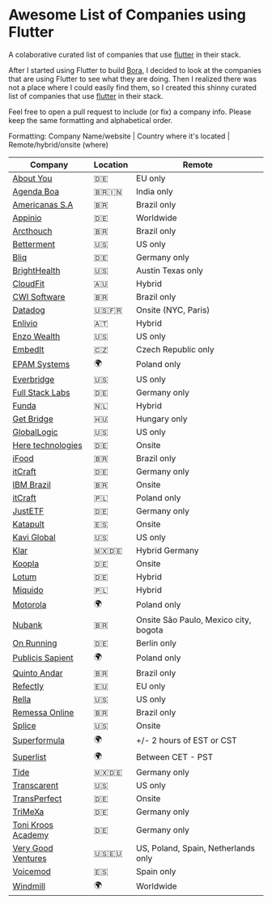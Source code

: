 # Awesome List of Companies using Flutter


A colaborative curated list of companies that use [flutter](https://flutter.dev) in their stack.


After I started using Flutter to build [Bora](https://heybora.com), I decided to look at the companies that are using Flutter to see what they are doing. Then I realized there was not a place where I could easily find them, so I created this shinny curated list of companies that use [flutter](https://flutter.dev) in their stack.


Feel free to open a pull request to include (or fix) a company info. Please keep the same formatting and alphabetical order.

Formatting:
Company Name/website | Country where it's located | Remote/hybrid/onsite (where)



| Company | Location | Remote |
| ------ | ------ | ------ |
| [About You](https://www.aboutyou.de/) | 🇩🇪 | EU only
| [Agenda Boa](https://www.agendaboa.com/) | 🇧🇷🇮🇳 | India only
| [Americanas S.A](https://www.americanas.com.br/) | 🇧🇷 | Brazil only
| [Appinio](https://www.appinio.com/en/) | 🇩🇪 | Worldwide
| [Arcthouch](https://arctouch.com/) | 🇧🇷 | Brazil only
| [Betterment](https://www.betterment.com/) | 🇺🇸 | US only
| [Bliq](https://bliq.ai) | 🇩🇪 | Germany only
| [BrightHealth](https://bliq.ai) | 🇺🇸 | Austin Texas only
| [CloudFit](https://cloudfit.tv) | 🇦🇺 | Hybrid
| [CWI Software](https://cwi.com.br/  ) | 🇧🇷 | Brazil only
| [Datadog](https://www.datadoghq.com) | 🇺🇸🇫🇷 | Onsite (NYC, Paris)
| [Enlivio](https://www.enlivio.com/) | 🇦🇹 | Hybrid
| [Enzo Wealth](http://www.enzowealth.com) | 🇺🇸 | US only
| [EmbedIt](https://www.embedit.com/) | 🇨🇿 | Czech Republic only
| [EPAM Systems](https://www.epam.com/) | 🌍 | Poland only
| [Everbridge](https://www.everbridge.com/) | 🇺🇸 | US only
| [Full Stack Labs](https://bliq.ai) | 🇩🇪 | Germany only
| [Funda](https://www.funda.nl/) | 🇳🇱 | Hybrid
| [Get Bridge](https://www.getbridge.com/) | 🇭🇺 | Hungary only
| [GlobalLogic](https://www.globallogic.com) | 🇺🇸 | US only
| [Here technologies](https://here.com) | 🇩🇪 | Onsite
| [iFood](https://ifood.com.br) | 🇧🇷 | Brazil only
| [itCraft](https://bliq.ai) | 🇩🇪 | Germany only
| [IBM Brazil](https://www.ibm.com) | 🇧🇷 | Onsite
| [itCraft](https://itcraftapps.com/) | 🇵🇱 | Poland only
| [JustETF](https://www.justetf.com/en/) | 🇩🇪 | Germany only
| [Katapult](https://katapult.es/ ) | 🇪🇸 | Onsite
| [Kavi Global](https://www.kaviglobal.com/) | 🇺🇸 | US only
| [Klar](https://www.klar.mx/) | 🇲🇽🇩🇪 | Hybrid Germany
| [Koopla](https://www.koppla.de/) | 🇩🇪 | Onsite
| [Lotum](https://lotum.com) | 🇩🇪 | Hybrid
| [Miquido](https://www.miquido.com/) | 🇵🇱 | Hybrid  
| [Motorola](https://motorola.com) | 🌍 | Poland only
| [Nubank](https://nubank.com) | 🇧🇷 | Onsite São Paulo, Mexico city, bogota
| [On Running](https://www.on-running.com/) | 🇩🇪 | Berlin only
| [Publicis Sapient](https://www.publicissapient.com/) | 🌍 | Poland only
| [Quinto Andar](https://quintoandar.com.br) | 🇧🇷 | Brazil only
| [Refectly](https://reflectly.app/) | 🇪🇺 | EU only
| [Rella](https://www.rellasocial.com/) | 🇺🇸 | US only
| [Remessa Online](https://remessaonline.com.br) | 🇧🇷 | Brazil only
| [Splice](https://splice.com) | 🇺🇸 | Onsite
| [Superformula](https://superformula.net) | 🌍 | +/- 2 hours of EST or CST
| [Superlist](https://superlist.com/) | 🌍 | Between CET - PST   
| [Tide](https://tide.co) | 🇲🇽🇩🇪 | Germany only
| [Transcarent](https://transcarent.ai/) | 🇺🇸 | US only
| [TransPerfect](https://www.transperfect.com/) | 🇩🇪 | Onsite
| [TriMeXa](https://trimexa.de) | 🇩🇪 | Germany only
| [Toni Kroos Academy](https://www.tonikroos-academy.com/) | 🇩🇪 | Germany only
| [Very Good Ventures](https://verygood.ventures/) | 🇺🇸🇪🇺 | US, Poland, Spain, Netherlands only
| [Voicemod](https://www.voicemod.net/) | 🇪🇸 | Spain only
| [Windmill](https://www.windmill.digital/) | 🌍 | Worldwide

